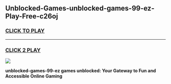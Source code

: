 
## Unblocked-Games-unblocked-games-99-ez-Play-Free-c26oj
<h3>
<a href="https://premium76.site?title=unblocked-games-99-ez&ref=17A">CLICK TO PLAY</a></h3>
<hr>

<h3>
<a href="https://premium76.site?title=unblocked-games-99-ez&ref=17A">CLICK 2 PLAY</a>
  
</h3>

<a href="https://premium76.site?title=unblocked-games-99-ez&ref=17A"><img src="https://clearcache.store/games.png"></a>


**unblocked-games-99-ez games unblocked: Your Gateway to Fun and Accessible Online Gaming**
